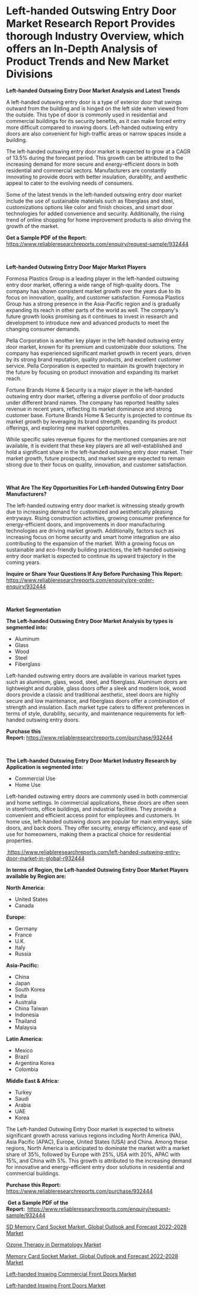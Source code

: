 <p><h1>Left-handed Outswing Entry Door Market Research Report Provides thorough Industry Overview, which offers an In-Depth Analysis of Product Trends and New Market Divisions</h1></p><p><strong>Left-handed Outswing Entry Door Market Analysis and Latest Trends</strong></p>
<p><p>A left-handed outswing entry door is a type of exterior door that swings outward from the building and is hinged on the left side when viewed from the outside. This type of door is commonly used in residential and commercial buildings for its security benefits, as it can make forced entry more difficult compared to inswing doors. Left-handed outswing entry doors are also convenient for high-traffic areas or narrow spaces inside a building.</p><p>The left-handed outswing entry door market is expected to grow at a CAGR of 13.5% during the forecast period. This growth can be attributed to the increasing demand for more secure and energy-efficient doors in both residential and commercial sectors. Manufacturers are constantly innovating to provide doors with better insulation, durability, and aesthetic appeal to cater to the evolving needs of consumers.</p><p>Some of the latest trends in the left-handed outswing entry door market include the use of sustainable materials such as fiberglass and steel, customizations options like color and finish choices, and smart door technologies for added convenience and security. Additionally, the rising trend of online shopping for home improvement products is also driving the growth of the market.</p></p>
<p><strong>Get a Sample PDF of the Report:&nbsp;</strong> <a href="https://www.reliableresearchreports.com/enquiry/request-sample/932444">https://www.reliableresearchreports.com/enquiry/request-sample/932444</a></p>
<p>&nbsp;</p>
<p><strong>Left-handed Outswing Entry Door Major Market Players</strong></p>
<p><p>Formosa Plastics Group is a leading player in the left-handed outswing entry door market, offering a wide range of high-quality doors. The company has shown consistent market growth over the years due to its focus on innovation, quality, and customer satisfaction. Formosa Plastics Group has a strong presence in the Asia-Pacific region and is gradually expanding its reach in other parts of the world as well. The company's future growth looks promising as it continues to invest in research and development to introduce new and advanced products to meet the changing consumer demands.</p><p>Pella Corporation is another key player in the left-handed outswing entry door market, known for its premium and customizable door solutions. The company has experienced significant market growth in recent years, driven by its strong brand reputation, quality products, and excellent customer service. Pella Corporation is expected to maintain its growth trajectory in the future by focusing on product innovation and expanding its market reach.</p><p>Fortune Brands Home & Security is a major player in the left-handed outswing entry door market, offering a diverse portfolio of door products under different brand names. The company has reported healthy sales revenue in recent years, reflecting its market dominance and strong customer base. Fortune Brands Home & Security is projected to continue its market growth by leveraging its brand strength, expanding its product offerings, and exploring new market opportunities.</p><p>While specific sales revenue figures for the mentioned companies are not available, it is evident that these key players are all well-established and hold a significant share in the left-handed outswing entry door market. Their market growth, future prospects, and market size are expected to remain strong due to their focus on quality, innovation, and customer satisfaction.</p></p>
<p>&nbsp;</p>
<p><strong>What Are The Key Opportunities For Left-handed Outswing Entry Door Manufacturers?</strong></p>
<p><p>The left-handed outswing entry door market is witnessing steady growth due to increasing demand for customized and aesthetically pleasing entryways. Rising construction activities, growing consumer preference for energy-efficient doors, and improvements in door manufacturing technologies are driving market growth. Additionally, factors such as increasing focus on home security and smart home integration are also contributing to the expansion of the market. With a growing focus on sustainable and eco-friendly building practices, the left-handed outswing entry door market is expected to continue its upward trajectory in the coming years.</p></p>
<p><strong>Inquire or Share Your Questions If Any Before Purchasing This Report:</strong> <a href="https://www.reliableresearchreports.com/enquiry/pre-order-enquiry/932444">https://www.reliableresearchreports.com/enquiry/pre-order-enquiry/932444</a></p>
<p>&nbsp;</p>
<p><strong>Market Segmentation</strong></p>
<p><strong>The Left-handed Outswing Entry Door Market Analysis by types is segmented into:</strong></p>
<p><ul><li>Aluminum</li><li>Glass</li><li>Wood</li><li>Steel</li><li>Fiberglass</li></ul></p>
<p><p>Left-handed outswing entry doors are available in various market types such as aluminum, glass, wood, steel, and fiberglass. Aluminum doors are lightweight and durable, glass doors offer a sleek and modern look, wood doors provide a classic and traditional aesthetic, steel doors are highly secure and low maintenance, and fiberglass doors offer a combination of strength and insulation. Each market type caters to different preferences in terms of style, durability, security, and maintenance requirements for left-handed outswing entry doors.</p></p>
<p><strong>Purchase this Report:&nbsp;</strong><a href="https://www.reliableresearchreports.com/purchase/932444">https://www.reliableresearchreports.com/purchase/932444</a></p>
<p>&nbsp;</p>
<p><strong>The Left-handed Outswing Entry Door Market Industry Research by Application is segmented into:</strong></p>
<p><ul><li>Commercial Use</li><li>Home Use</li></ul></p>
<p><p>Left-handed outswing entry doors are commonly used in both commercial and home settings. In commercial applications, these doors are often seen in storefronts, office buildings, and industrial facilities. They provide a convenient and efficient access point for employees and customers. In home use, left-handed outswing doors are popular for main entryways, side doors, and back doors. They offer security, energy efficiency, and ease of use for homeowners, making them a practical choice for residential properties.</p></p>
<p><a href="https://www.reliableresearchreports.com/left-handed-outswing-entry-door-market-in-global-r932444">&nbsp;https://www.reliableresearchreports.com/left-handed-outswing-entry-door-market-in-global-r932444</a></p>
<p><strong>In terms of Region, the Left-handed Outswing Entry Door Market Players available by Region are:</strong></p>
<p>
    <p> <strong> North America: </strong>
        <ul>
            <li>United States</li>
            <li>Canada</li>
        </ul>
        </p> 
    <p> <strong> Europe: </strong>
        <ul>
            <li>Germany</li>
            <li>France</li>
            <li>U.K.</li>
            <li>Italy</li>
            <li>Russia</li>
        </ul>
        </p> 
    <p> <strong> Asia-Pacific: </strong>
        <ul>
            <li>China</li>
            <li>Japan</li>
            <li>South Korea</li>
            <li>India</li>
            <li>Australia</li>
            <li>China Taiwan</li>
            <li>Indonesia</li>
            <li>Thailand</li>
            <li>Malaysia</li>
        </ul>
        </p> 
    <p> <strong> Latin America: </strong>
        <ul>
            <li>Mexico</li>
            <li>Brazil</li>
            <li>Argentina Korea</li>
            <li>Colombia</li>
        </ul>
        </p> 
    <p> <strong> Middle East & Africa: </strong>
        <ul>
            <li>Turkey</li>
            <li>Saudi</li>
            <li>Arabia</li>
            <li>UAE</li>
            <li>Korea</li>
        </ul>
    </p>
    </p>
<p><p>The Left-handed Outswing Entry Door market is expected to witness significant growth across various regions including North America (NA), Asia Pacific (APAC), Europe, United States (USA) and China. Among these regions, North America is anticipated to dominate the market with a market share of 35%, followed by Europe with 25%, USA with 20%, APAC with 15%, and China with 5%. This growth is attributed to the increasing demand for innovative and energy-efficient entry door solutions in residential and commercial buildings.</p></p>
<p><strong>Purchase this Report: </strong><a href="https://www.reliableresearchreports.com/purchase/932444">https://www.reliableresearchreports.com/purchase/932444</a></p>
<p>&nbsp;<strong>Get a Sample PDF of the Report:&nbsp;&nbsp;</strong><a href="https://www.reliableresearchreports.com/enquiry/request-sample/932444">https://www.reliableresearchreports.com/enquiry/request-sample/932444</a></p>
<p><strong></strong></p>
<p><p><a href="https://issuu.com/reportprime-2/docs/sd-memory-card-socket-market-global_d7d9ba92274c47">SD Memory Card Socket Market, Global Outlook and Forecast 2022-2028 Market</a></p><p><a href="https://medium.com/@alexander.murray3455/ozone-therapy-in-dermatology-market-size-market-segmentation-market-trends-and-growth-analysis-abf3acabf25b">Ozone Therapy in Dermatology Market</a></p><p><a href="https://issuu.com/reportprime-2/docs/memory-card-socket-market-global-ou_7eca99abecd77a">Memory Card Socket Market, Global Outlook and Forecast 2022-2028 Market</a></p><p><a href="https://github.com/rahu1506/Market-Research-Report-List-5/blob/main/left-handed-inswing-commercial-front-doors-market.md">Left-handed Inswing Commercial Front Doors Market</a></p><p><a href="https://github.com/FassouRP/Market-Research-Report-List-6/blob/main/left-handed-inswing-front-doors-market.md">Left-handed Inswing Front Doors Market</a></p></p>
